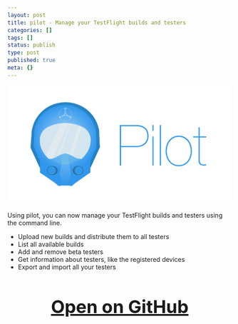 ```yaml
---
layout: post
title: pilot - Manage your TestFlight builds and testers
categories: []
tags: []
status: publish
type: post
published: true
meta: {}
---
```


[![](/squarespace_images/static_545299aae4b0e9514fe30c95_54529a29e4b025a90f45cc50_55ae95f0e4b0d98862c3c2d7_1437505028059__img.png_)](https://github.com/fastlane/pilot)

Using pilot, you can now manage your TestFlight builds and testers using the command line. 

* Upload new builds and distribute them to all testers
* List all available builds
* Add and remove beta testers
* Get information about testers, like the registered devices
* Export and import all your testers

<h3 style="text-align: center; font-size: 40px;">
  <a href="https://github.com/fastlane/pilot" target="_blank" style="text-decoration: underline;">
    Open on GitHub
  </a>
</h3>
